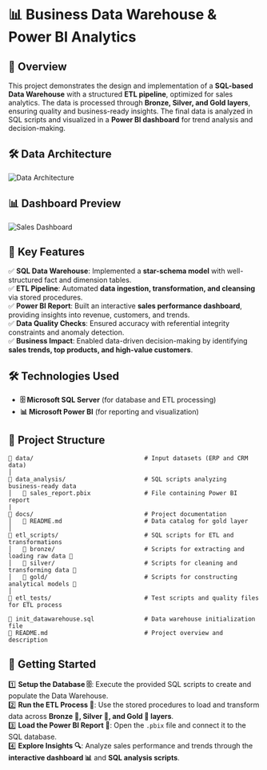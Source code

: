 # **📊 Business Data Warehouse & Power BI Analytics**  

## **📌 Overview**  
This project demonstrates the design and implementation of a **SQL-based Data Warehouse** with a structured **ETL pipeline**, optimized for sales analytics. The data is processed through **Bronze, Silver, and Gold layers**, ensuring quality and business-ready insights. The final data is analyzed in SQL scripts and visualized in a **Power BI dashboard** for trend analysis and decision-making.  

## **🛠️ Data Architecture**  
![Data Architecture](https://github.com/user-attachments/assets/71437720-003c-4c17-bfbb-56a646940625)

## **📊 Dashboard Preview**  
![Sales Dashboard](https://github.com/user-attachments/assets/52936858-8983-495f-9ad5-43dcbd1994da)  

## **🚀 Key Features**  
✅ **SQL Data Warehouse**: Implemented a **star-schema model** with well-structured fact and dimension tables.  
✅ **ETL Pipeline**: Automated **data ingestion, transformation, and cleansing** via stored procedures.  
✅ **Power BI Report**: Built an interactive **sales performance dashboard**, providing insights into revenue, customers, and trends.  
✅ **Data Quality Checks**: Ensured accuracy with referential integrity constraints and anomaly detection.  
✅ **Business Impact**: Enabled data-driven decision-making by identifying **sales trends, top products, and high-value customers**.  

## **🛠️ Technologies Used**  
- **🗄️ Microsoft SQL Server** (for database and ETL processing)  
- **📊 Microsoft Power BI** (for reporting and visualization)  

## **📂 Project Structure**  
```
📁 data/                               # Input datasets (ERP and CRM data)
│
📁 data_analysis/                      # SQL scripts analyzing business-ready data
│   📄 sales_report.pbix               # File containing Power BI report
|
📁 docs/                               # Project documentation
│   📄 README.md                       # Data catalog for gold layer
│
📁 etl_scripts/                        # SQL scripts for ETL and transformations
│   📁 bronze/                         # Scripts for extracting and loading raw data 🥉
│   📁 silver/                         # Scripts for cleaning and transforming data 🥈
│   📁 gold/                           # Scripts for constructing analytical models 🥇
│
📁 etl_tests/                          # Test scripts and quality files for ETL process

📄 init_datawarehouse.sql              # Data warehouse initialization file
📄 README.md                           # Project overview and description
```

## **🚀 Getting Started**  
1️⃣ **Setup the Database 🗄️**: Execute the provided SQL scripts to create and populate the Data Warehouse.  
2️⃣ **Run the ETL Process 🔄**: Use the stored procedures to load and transform data across **Bronze 🥉, Silver 🥈, and Gold 🥇 layers**.  
3️⃣ **Load the Power BI Report 📂**: Open the `.pbix` file and connect it to the SQL database.  
4️⃣ **Explore Insights 🔍**: Analyze sales performance and trends through the **interactive dashboard 📊** and **SQL analysis scripts**.  
